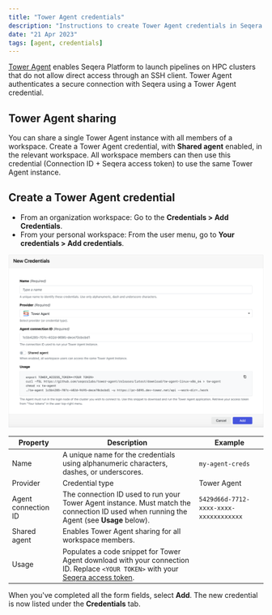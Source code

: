 ```yaml
---
title: "Tower Agent credentials"
description: "Instructions to create Tower Agent credentials in Seqera Platform."
date: "21 Apr 2023"
tags: [agent, credentials]
---
```


[Tower Agent](../supported_software/agent/overview) enables Seqera Platform to launch pipelines on HPC clusters that do not allow direct access through an SSH client. Tower Agent authenticates a secure connection with Seqera using a Tower Agent credential.

## Tower Agent sharing

You can share a single Tower Agent instance with all members of a workspace. Create a Tower Agent credential, with **Shared agent** enabled, in the relevant workspace. All workspace members can then use this credential (Connection ID + Seqera access token) to use the same Tower Agent instance.

## Create a Tower Agent credential

- From an organization workspace: Go to the **Credentials > Add Credentials**.
- From your personal workspace: From the user menu, go to **Your credentials > Add credentials**.

![](./_images/agent_credential.png)

| Property            | Description                                                                                                                                                        | Example                                |
| ------------------- | ------------------------------------------------------------------------------------------------------------------------------------------------------------------ | -------------------------------------- |
| Name                | A unique name for the credentials using alphanumeric characters, dashes, or underscores.                                                                           | `my-agent-creds`                       |
| Provider            | Credential type                                                                                                                                                    | Tower Agent                            |
| Agent connection ID | The connection ID used to run your Tower Agent instance. Must match the connection ID used when running the Agent (see **Usage** below).                           | `5429d66d-7712-xxxx-xxxx-xxxxxxxxxxxx` |
| Shared agent        | Enables Tower Agent sharing for all workspace members.                                                                                                             |                                        |
| Usage               | Populates a code snippet for Tower Agent download with your connection ID. Replace `<YOUR TOKEN>` with your [Seqera access token](../api/overview#authentication). |                                        |

When you've completed all the form fields, select **Add**. The new credential is now listed under the **Credentials** tab.
